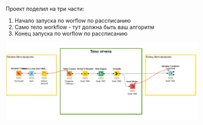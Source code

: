 Проект поделил на три части:
1. Начало запуска по worflow по рассписанию
2. Само тело workflow - тут должна быть ваш алгоритм
3. Конец запуска по worflow по рассписанию
   
![расписание](./Выгрузка%20по%20расписанию.PNG)
